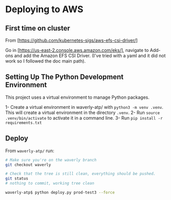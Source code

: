 # Deploying to AWS

## First time on cluster

From [https://github.com/kubernetes-sigs/aws-efs-csi-driver/]

Go in [https://us-east-2.console.aws.amazon.com/eks/], navigate to Add-ons and add the Amazon EFS CSI Driver. (I've tried with a yaml and it did not work so I followed the doc main path).

## Setting Up The Python Development Environment

This project uses a virtual environment to manage Python packages.

1- Create a virtual environment in waverly-atp/ with `python3 -m venv .venv`. This will create a virtual environment in the directory `.venv`.
2- Run `source .venv/bin/activate` to activate it in a command line.
3- Run `pip install -r requirements.txt`

## Deploy

From `waverly-atp/` run:

```bash
# Make sure you're on the waverly branch
git checkout waverly

# Check that the tree is still clean, everything should be pushed.
git status
# nothing to commit, working tree clean

waverly-atp$ python deploy.py prod-test3 --force
```
